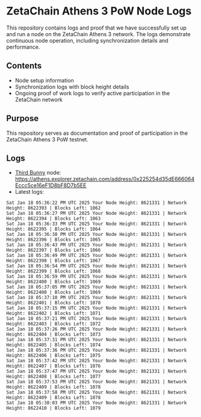 # ZetaChain Athens 3 PoW Node Logs
This repository contains logs and proof that we have successfully set up and run a node on the ZetaChain Athens 3 network. The logs demonstrate continuous node operation, including synchronization details and performance.

## Contents
- Node setup information
- Synchronization logs with block height details
- Ongoing proof of work logs to verify active participation in the ZetaChain network

## Purpose
This repository serves as documentation and proof of participation in the ZetaChain Athens 3 PoW testnet.

## Logs

- [Third Bunny](https://thirdbunny.xyz/) node: https://athens.explorer.zetachain.com/address/0x225254d35dE666064Eccc5ce16eF1D8bF8D7b5EE
- Latest logs:
```
Sat Jan 18 05:36:22 PM UTC 2025 Your Node Height: 8621331 | Network Height: 8622393 | Blocks Left: 1062
Sat Jan 18 05:36:27 PM UTC 2025 Your Node Height: 8621331 | Network Height: 8622394 | Blocks Left: 1063
Sat Jan 18 05:36:33 PM UTC 2025 Your Node Height: 8621331 | Network Height: 8622395 | Blocks Left: 1064
Sat Jan 18 05:36:38 PM UTC 2025 Your Node Height: 8621331 | Network Height: 8622396 | Blocks Left: 1065
Sat Jan 18 05:36:43 PM UTC 2025 Your Node Height: 8621331 | Network Height: 8622397 | Blocks Left: 1066
Sat Jan 18 05:36:49 PM UTC 2025 Your Node Height: 8621331 | Network Height: 8622398 | Blocks Left: 1067
Sat Jan 18 05:36:54 PM UTC 2025 Your Node Height: 8621331 | Network Height: 8622399 | Blocks Left: 1068
Sat Jan 18 05:36:59 PM UTC 2025 Your Node Height: 8621331 | Network Height: 8622400 | Blocks Left: 1069
Sat Jan 18 05:37:05 PM UTC 2025 Your Node Height: 8621331 | Network Height: 8622400 | Blocks Left: 1069
Sat Jan 18 05:37:10 PM UTC 2025 Your Node Height: 8621331 | Network Height: 8622401 | Blocks Left: 1070
Sat Jan 18 05:37:15 PM UTC 2025 Your Node Height: 8621331 | Network Height: 8622402 | Blocks Left: 1071
Sat Jan 18 05:37:21 PM UTC 2025 Your Node Height: 8621331 | Network Height: 8622403 | Blocks Left: 1072
Sat Jan 18 05:37:26 PM UTC 2025 Your Node Height: 8621331 | Network Height: 8622404 | Blocks Left: 1073
Sat Jan 18 05:37:31 PM UTC 2025 Your Node Height: 8621331 | Network Height: 8622405 | Blocks Left: 1074
Sat Jan 18 05:37:36 PM UTC 2025 Your Node Height: 8621331 | Network Height: 8622406 | Blocks Left: 1075
Sat Jan 18 05:37:42 PM UTC 2025 Your Node Height: 8621331 | Network Height: 8622407 | Blocks Left: 1076
Sat Jan 18 05:37:47 PM UTC 2025 Your Node Height: 8621331 | Network Height: 8622408 | Blocks Left: 1077
Sat Jan 18 05:37:53 PM UTC 2025 Your Node Height: 8621331 | Network Height: 8622409 | Blocks Left: 1078
Sat Jan 18 05:37:58 PM UTC 2025 Your Node Height: 8621331 | Network Height: 8622409 | Blocks Left: 1078
Sat Jan 18 05:38:03 PM UTC 2025 Your Node Height: 8621331 | Network Height: 8622410 | Blocks Left: 1079
```
